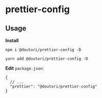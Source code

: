 # prettier-config

## Usage

**Install**
```
npm i @doutori/prettier-config -D

yarn add @doutori/prettier-config -D
```

**Edit** `package.json`:

```
{
  // ...
  "prettier": "@doutori/prettier-config"
}
```
